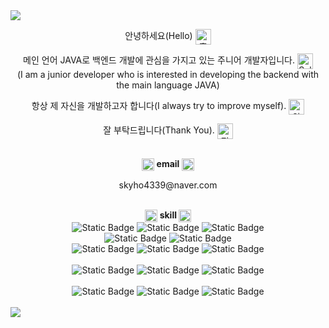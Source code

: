 <!-- hearder -->
<img src="https://capsule-render.vercel.app/api?type=waving&color=auto&height=200&section=header&text=Welcome&fontSize=90&fontAlignY=30&desc='GEONHO'%20GitHub%20Profile&descAlignY=51&descAlign=59.5&align=center" />

<!-- main -->
<div>
  <p align= "center">안녕하세요(Hello)
    <img src="https://em-content.zobj.net/source/joypixels-animations/366/waving-hand_1f44b.gif" srcset="https://em-content.zobj.net/source/joypixels-animations/366/waving-hand_1f44b.gif 2x" alt="흔드는 손 on JoyPixels Animations 3.5" width="25" height="25" align= "center">
  </p>
  <p align= "center">메인 언어 JAVA로 백엔드 개발에 관심을 가지고 있는 주니어 개발자입니다.
    <img src="https://em-content.zobj.net/source/microsoft-teams/363/saluting-face_1fae1.png" srcset="https://em-content.zobj.net/source/microsoft-teams/363/saluting-face_1fae1.png 2x" alt="Saluting Face on Microsoft Teams 15.0" width="25" height="25" align= "center">
    </br> (I am a junior developer who is interested in developing the backend with the main language JAVA)
  </p> 
  <p align= "center">
    항상 제 자신을 개발하고자 합니다(I always try to improve myself).
    <img src="https://em-content.zobj.net/thumbs/120/google/350/flexed-biceps_1f4aa.png" srcset="https://em-content.zobj.net/thumbs/240/google/350/flexed-biceps_1f4aa.png 2x" alt="알통 on Google Noto Color Emoji 15.0" width="25" height="25" align= "center">
  </p>
  <p align= "center">
    잘 부탁드립니다(Thank You).
    <img src="https://em-content.zobj.net/thumbs/120/google/350/man-bowing_1f647-200d-2642-fe0f.png" srcset="https://em-content.zobj.net/thumbs/240/google/350/man-bowing_1f647-200d-2642-fe0f.png 2x" alt="절하는 남자 on Google Noto Color Emoji 15.0" width="25" height="25" align= "center">
  </p>
</div>

</br>
<div align="center">
  <img src="https://em-content.zobj.net/thumbs/120/samsung/349/e-mail_1f4e7.png" srcset="https://em-content.zobj.net/thumbs/240/samsung/349/e-mail_1f4e7.png 2x" alt="이메일 on Samsung One UI 5.0" width="20" height="20"
      align="center">
  <strong>email</strong>
  <img src="https://em-content.zobj.net/thumbs/120/samsung/349/e-mail_1f4e7.png" srcset="https://em-content.zobj.net/thumbs/240/samsung/349/e-mail_1f4e7.png 2x" alt="이메일 on Samsung One UI 5.0" width="20" height="20"
      align="center">
  <p align="center">
    skyho4339@naver.com
  </p>
</div>

</br>
<div align="center">
  <img src="https://em-content.zobj.net/thumbs/120/google/350/light-bulb_1f4a1.png" srcset="https://em-content.zobj.net/thumbs/240/google/350/light-bulb_1f4a1.png 2x" alt="전구 on Google Noto Color Emoji 15.0" width="20" height="20" align="center">
  <strong align="center">
    skill
  </strong>
  <img src="https://em-content.zobj.net/thumbs/120/google/350/light-bulb_1f4a1.png" srcset="https://em-content.zobj.net/thumbs/240/google/350/light-bulb_1f4a1.png 2x" alt="전구 on Google Noto Color Emoji 15.0" width="20" height="20" align="center">
  
  </br>
  <img alt="Static Badge" src="https://img.shields.io/badge/HTML5-E34F26?style=flat&logo=HTML5&logoColor=white">
  <img alt="Static Badge" src="https://img.shields.io/badge/CSS3-1572B6?style=flat&logo=CSS3&logoColor=white">
  <img alt="Static Badge" src="https://img.shields.io/badge/JS-F7DF1E?style=flat&logo=JavaScript&logoColor=black">

  </br>
  <img alt="Static Badge" src="https://img.shields.io/badge/JAVA-0ABF53">
  <img alt="Static Badge" src="https://img.shields.io/badge/Python-3776AB?style=flat&logo=Python&logoColor=white">

  </br>
  <img alt="Static Badge" src="https://img.shields.io/badge/JSP-EE4353">
  <img alt="Static Badge" src="https://img.shields.io/badge/Spring-6DB33F?style=flat&logo=Spring&logoColor=white">
  <img alt="Static Badge" src="https://img.shields.io/badge/Spring Boot-6DB33F?style=flat&logo=Spring Boot&logoColor=white">

  </br>
  </br>
  <img alt="Static Badge" src="https://img.shields.io/badge/IntelliJ-000000?style=flat&logo=IntelliJ IDEA&logoColor=white">
  <img alt="Static Badge" src="https://img.shields.io/badge/VS Code-007ACC?style=flat&logo=Visual Studio Code&logoColor=black">
  <img alt="Static Badge" src="https://img.shields.io/badge/Jupyter Notebook-F37626?style=flat&logo=Jupyter&logoColor=white">

  </br>
  </br>
  <img alt="Static Badge" src="https://img.shields.io/badge/MariaDB-003545?style=flat&logo=MariaDB&logoColor=white">
  <img alt="Static Badge" src="https://img.shields.io/badge/AWS(RDS, EC2)-FF9900?style=flat&logo=Amazon AWS&logoColor=black">
  <img alt="Static Badge" src="https://img.shields.io/badge/Sourcetree-0052CC?style=flat&logo=Sourcetree&logoColor=white">
</div>

</br>
<img src="https://github-readme-stats.vercel.app/api?username=lee4339&show_icons=true">



